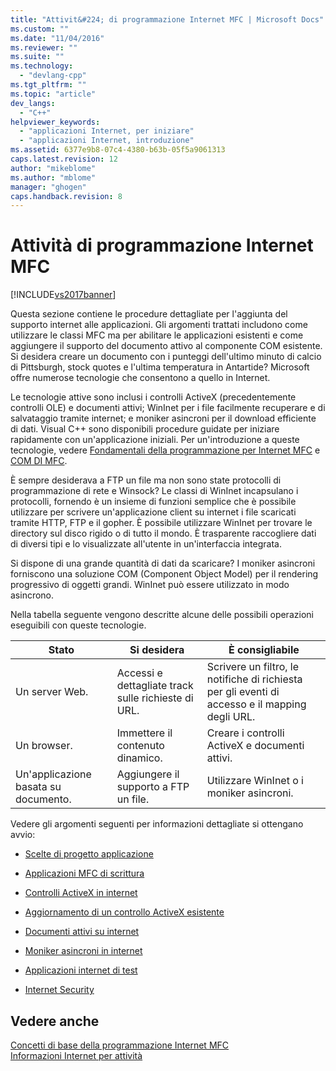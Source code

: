 ```yaml
---
title: "Attivit&#224; di programmazione Internet MFC | Microsoft Docs"
ms.custom: ""
ms.date: "11/04/2016"
ms.reviewer: ""
ms.suite: ""
ms.technology: 
  - "devlang-cpp"
ms.tgt_pltfrm: ""
ms.topic: "article"
dev_langs: 
  - "C++"
helpviewer_keywords: 
  - "applicazioni Internet, per iniziare"
  - "applicazioni Internet, introduzione"
ms.assetid: 6377e9b8-07c4-4380-b63b-05f5a9061313
caps.latest.revision: 12
author: "mikeblome"
ms.author: "mblome"
manager: "ghogen"
caps.handback.revision: 8
---
```

# Attivit&#224; di programmazione Internet MFC
[!INCLUDE[vs2017banner](../assembler/inline/includes/vs2017banner.md)]

Questa sezione contiene le procedure dettagliate per l'aggiunta del supporto internet alle applicazioni.  Gli argomenti trattati includono come utilizzare le classi MFC ma per abilitare le applicazioni esistenti e come aggiungere il supporto del documento attivo al componente COM esistente.  Si desidera creare un documento con i punteggi dell'ultimo minuto di calcio di Pittsburgh, stock quotes e l'ultima temperatura in Antartide?  Microsoft offre numerose tecnologie che consentono a quello in Internet.  
  
 Le tecnologie attive sono inclusi i controlli ActiveX \(precedentemente controlli OLE\) e documenti attivi; WinInet per i file facilmente recuperare e di salvataggio tramite internet; e moniker asincroni per il download efficiente di dati.  Visual C\+\+ sono disponibili procedure guidate per iniziare rapidamente con un'applicazione iniziali.  Per un'introduzione a queste tecnologie, vedere [Fondamentali della programmazione per Internet MFC](../mfc/mfc-internet-programming-basics.md) e [COM DI MFC](../mfc/mfc-com.md).  
  
 È sempre desiderava a FTP un file ma non sono state protocolli di programmazione di rete e Winsock?  Le classi di WinInet incapsulano i protocolli, fornendo è un insieme di funzioni semplice che è possibile utilizzare per scrivere un'applicazione client su internet i file scaricati tramite HTTP, FTP e il gopher.  È possibile utilizzare WinInet per trovare le directory sul disco rigido o di tutto il mondo.  È trasparente raccogliere dati di diversi tipi e lo visualizzate all'utente in un'interfaccia integrata.  
  
 Si dispone di una grande quantità di dati da scaricare?  I moniker asincroni forniscono una soluzione COM \(Component Object Model\) per il rendering progressivo di oggetti grandi.  WinInet può essere utilizzato in modo asincrono.  
  
 Nella tabella seguente vengono descritte alcune delle possibili operazioni eseguibili con queste tecnologie.  
  
|Stato|Si desidera|È consigliabile|  
|-----------|-----------------|---------------------|  
|Un server Web.|Accessi e dettagliate track sulle richieste di URL.|Scrivere un filtro, le notifiche di richiesta per gli eventi di accesso e il mapping degli URL.|  
|Un browser.|Immettere il contenuto dinamico.|Creare i controlli ActiveX e documenti attivi.|  
|Un'applicazione basata su documento.|Aggiungere il supporto a FTP un file.|Utilizzare WinInet o i moniker asincroni.|  
  
 Vedere gli argomenti seguenti per informazioni dettagliate si ottengano avvio:  
  
-   [Scelte di progetto applicazione](../mfc/application-design-choices.md)  
  
-   [Applicazioni MFC di scrittura](../mfc/writing-mfc-applications.md)  
  
-   [Controlli ActiveX in internet](../mfc/activex-controls-on-the-internet.md)  
  
-   [Aggiornamento di un controllo ActiveX esistente](../mfc/upgrading-an-existing-activex-control.md)  
  
-   [Documenti attivi su internet](../mfc/active-documents-on-the-internet.md)  
  
-   [Moniker asincroni in internet](../mfc/asynchronous-monikers-on-the-internet.md)  
  
-   [Applicazioni internet di test](../mfc/testing-internet-applications.md)  
  
-   [Internet Security](../mfc/internet-security-cpp.md)  
  
## Vedere anche  
 [Concetti di base della programmazione Internet MFC](../mfc/mfc-internet-programming-basics.md)   
 [Informazioni Internet per attività](../mfc/internet-information-by-task.md)